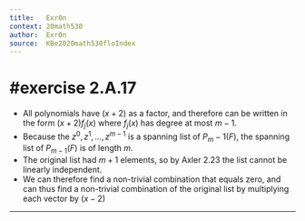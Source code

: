 ```yaml
---
title:   Exr0n
context: 20math530
author:  Exr0n
source:  KBe2020math530floIndex
---
```


# #exercise 2.A.17
- All polynomials have $(x+2)$ as a factor, and therefore can be written in the form $(x+2)f_j(x)$ where $f_j(x)$ has degree at most $m-1$.
- Because the $z^0, z^1, ..., z^{m-1}$ is a spanning list of $P_m-1(F)$, the spanning list of $P_{m-1}(F)$ is of length $m$.
- The original list had $m+1$ elements, so by Axler 2.23 the list cannot be linearly independent. 
- We can therefore find a non-trivial combination that equals zero, and can thus find a non-trivial combination of the original list by multiplying each vector by $(x-2)$

---
